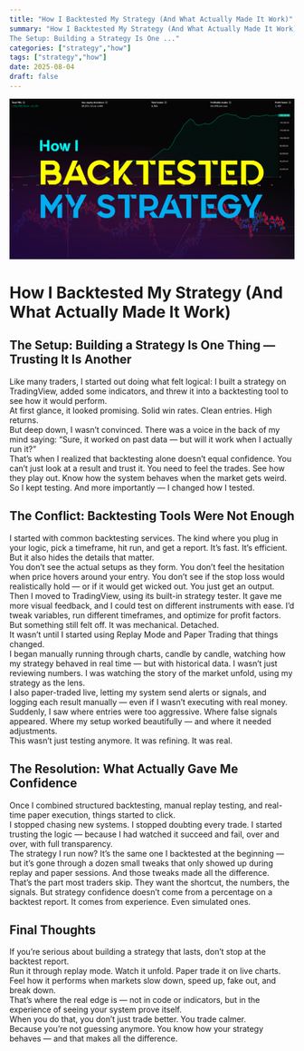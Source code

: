 ```yaml
---
title: "How I Backtested My Strategy (And What Actually Made It Work)"
summary: "How I Backtested My Strategy (And What Actually Made It Work)
The Setup: Building a Strategy Is One ..."
categories: ["strategy","how"]
tags: ["strategy","how"]
date: 2025-08-04
draft: false
---
```

![landscape](cover.jpg "Photos by nenjo")
# How I Backtested My Strategy (And What Actually Made It Work)

## The Setup: Building a Strategy Is One Thing — Trusting It Is Another

Like many traders, I started out doing what felt logical: I built a strategy on TradingView, added some indicators, and threw it into a backtesting tool to see how it would perform.  
At first glance, it looked promising. Solid win rates. Clean entries. High returns.  
But deep down, I wasn’t convinced. There was a voice in the back of my mind saying: “Sure, it worked on past data — but will it work when I actually run it?”  
That’s when I realized that backtesting alone doesn’t equal confidence. You can’t just look at a result and trust it. You need to feel the trades. See how they play out. Know how the system behaves when the market gets weird.  
So I kept testing. And more importantly — I changed how I tested.

## The Conflict: Backtesting Tools Were Not Enough

I started with common backtesting services. The kind where you plug in your logic, pick a timeframe, hit run, and get a report. It’s fast. It’s efficient. But it also hides the details that matter.  
You don’t see the actual setups as they form. You don’t feel the hesitation when price hovers around your entry. You don’t see if the stop loss would realistically hold — or if it would get wicked out. You just get an output.  
Then I moved to TradingView, using its built-in strategy tester. It gave me more visual feedback, and I could test on different instruments with ease. I’d tweak variables, run different timeframes, and optimize for profit factors.  
But something still felt off. It was mechanical. Detached.  
It wasn’t until I started using Replay Mode and Paper Trading that things changed.  
I began manually running through charts, candle by candle, watching how my strategy behaved in real time — but with historical data. I wasn’t just reviewing numbers. I was watching the story of the market unfold, using my strategy as the lens.  
I also paper-traded live, letting my system send alerts or signals, and logging each result manually — even if I wasn’t executing with real money.  
Suddenly, I saw where entries were too aggressive. Where false signals appeared. Where my setup worked beautifully — and where it needed adjustments.  
This wasn’t just testing anymore. It was refining. It was real.

## The Resolution: What Actually Gave Me Confidence

Once I combined structured backtesting, manual replay testing, and real-time paper execution, things started to click.  
I stopped chasing new systems. I stopped doubting every trade. I started trusting the logic — because I had watched it succeed and fail, over and over, with full transparency.  
The strategy I run now? It’s the same one I backtested at the beginning — but it’s gone through a dozen small tweaks that only showed up during replay and paper sessions. And those tweaks made all the difference.  
That’s the part most traders skip. They want the shortcut, the numbers, the signals. But strategy confidence doesn’t come from a percentage on a backtest report. It comes from experience. Even simulated ones.

## Final Thoughts

If you’re serious about building a strategy that lasts, don’t stop at the backtest report.  
Run it through replay mode. Watch it unfold. Paper trade it on live charts.  
Feel how it performs when markets slow down, speed up, fake out, and break down.  
That’s where the real edge is — not in code or indicators, but in the experience of seeing your system prove itself.  
When you do that, you don’t just trade better. You trade calmer.  
Because you’re not guessing anymore. You know how your strategy behaves — and that makes all the difference.
    